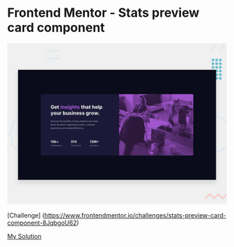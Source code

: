 # Frontend Mentor - Stats preview card component

![Design preview for the Stats preview card component coding challenge](./design/desktop-preview.jpg)

[Challenge] (https://www.frontendmentor.io/challenges/stats-preview-card-component-8JqbgoU62)

[My Solution](https://60b67f4d98219a008e8032f4--pensive-mcclintock-00e1d3.netlify.app/)